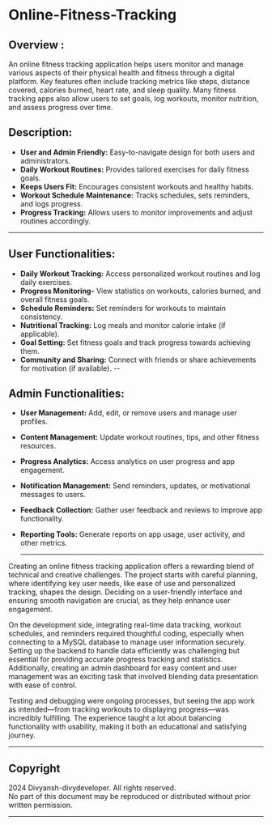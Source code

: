 # Online-Fitness-Tracking

## Overview :

An online fitness tracking application helps users monitor and manage various aspects of their physical health and fitness through a digital platform. Key features often include tracking metrics like steps, distance covered, calories burned, heart rate, and sleep quality. Many fitness tracking apps also allow users to set goals, log workouts, monitor nutrition, and assess progress over time.

## Description:

- **User and Admin Friendly:** Easy-to-navigate design for both users and administrators.
- **Daily Workout Routines:** Provides tailored exercises for daily fitness goals.
- **Keeps Users Fit:** Encourages consistent workouts and healthy habits.
- **Workout Schedule Maintenance:** Tracks schedules, sets reminders, and logs progress.
- **Progress Tracking:** Allows users to monitor improvements and adjust routines accordingly.
--- 
## User Functionalities:

- **Daily Workout Tracking:** Access personalized workout routines and log daily exercises.
- **Progress Monitoring-** View statistics on workouts, calories burned, and overall fitness goals.
- **Schedule Reminders:** Set reminders for workouts to maintain consistency.
- **Nutritional Tracking:** Log meals and monitor calorie intake (if applicable).
- **Goal Setting:** Set fitness goals and track progress towards achieving them.
- **Community and Sharing:** Connect with friends or share achievements for motivation (if available).
--
## Admin Functionalities:

- **User Management:** Add, edit, or remove users and manage user profiles.
- **Content Management:** Update workout routines, tips, and other fitness resources.
- **Progress Analytics:** Access analytics on user progress and app engagement.
- **Notification Management:** Send reminders, updates, or motivational messages to users.
- **Feedback Collection:** Gather user feedback and reviews to improve app functionality.
- **Reporting Tools:** Generate reports on app usage, user activity, and other metrics.
  
  ---

Creating an online fitness tracking application offers a rewarding blend of technical and creative challenges. The project starts with careful planning, where identifying key user needs, like ease of use and personalized tracking, shapes the design. Deciding on a user-friendly interface and ensuring smooth navigation are crucial, as they help enhance user engagement. 

On the development side, integrating real-time data tracking, workout schedules, and reminders required thoughtful coding, especially when connecting to a MySQL database to manage user information securely. Setting up the backend to handle data efficiently was challenging but essential for providing accurate progress tracking and statistics. Additionally, creating an admin dashboard for easy content and user management was an exciting task that involved blending data presentation with ease of control. 

Testing and debugging were ongoing processes, but seeing the app work as intended—from tracking workouts to displaying progress—was incredibly fulfilling. The experience taught a lot about balancing functionality with usability, making it both an educational and satisfying journey.

---
## Copyright

2024 Divyansh-divydeveloper. All rights reserved.  
No part of this document may be reproduced or distributed without prior written permission.

---









